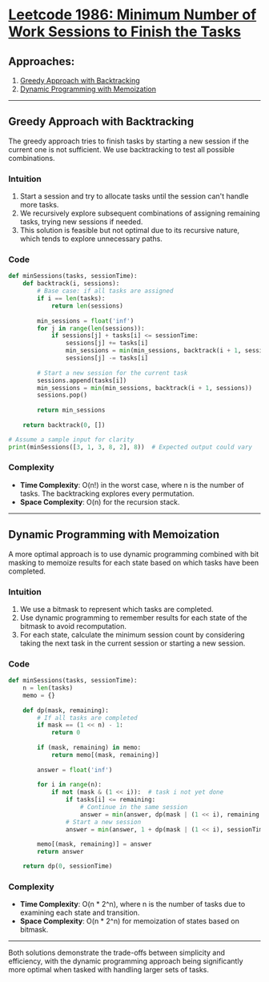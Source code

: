 # [Leetcode 1986: Minimum Number of Work Sessions to Finish the Tasks](https://leetcode.com/problems/minimum-number-of-work-sessions-to-finish-the-tasks/)

## Approaches:
1. [Greedy Approach with Backtracking](#greedy-approach-with-backtracking)
2. [Dynamic Programming with Memoization](#dynamic-programming-with-memoization)

---

## Greedy Approach with Backtracking
The greedy approach tries to finish tasks by starting a new session if the current one is not sufficient. We use backtracking to test all possible combinations.

### Intuition
1. Start a session and try to allocate tasks until the session can't handle more tasks.
2. We recursively explore subsequent combinations of assigning remaining tasks, trying new sessions if needed.
3. This solution is feasible but not optimal due to its recursive nature, which tends to explore unnecessary paths.

### Code
```python
def minSessions(tasks, sessionTime):
    def backtrack(i, sessions):
        # Base case: if all tasks are assigned
        if i == len(tasks):
            return len(sessions)
        
        min_sessions = float('inf')
        for j in range(len(sessions)):
            if sessions[j] + tasks[i] <= sessionTime:
                sessions[j] += tasks[i]
                min_sessions = min(min_sessions, backtrack(i + 1, sessions))
                sessions[j] -= tasks[i]
        
        # Start a new session for the current task
        sessions.append(tasks[i])
        min_sessions = min(min_sessions, backtrack(i + 1, sessions))
        sessions.pop()
        
        return min_sessions
    
    return backtrack(0, [])

# Assume a sample input for clarity
print(minSessions([3, 1, 3, 8, 2], 8))  # Expected output could vary
```

### Complexity
- **Time Complexity**: O(n!) in the worst case, where n is the number of tasks. The backtracking explores every permutation.
- **Space Complexity**: O(n) for the recursion stack.

---

## Dynamic Programming with Memoization
A more optimal approach is to use dynamic programming combined with bit masking to memoize results for each state based on which tasks have been completed.

### Intuition
1. We use a bitmask to represent which tasks are completed.
2. Use dynamic programming to remember results for each state of the bitmask to avoid recomputation.
3. For each state, calculate the minimum session count by considering taking the next task in the current session or starting a new session.

### Code
```python
def minSessions(tasks, sessionTime):
    n = len(tasks)
    memo = {}
    
    def dp(mask, remaining):
        # If all tasks are completed
        if mask == (1 << n) - 1:
            return 0
        
        if (mask, remaining) in memo:
            return memo[(mask, remaining)]
        
        answer = float('inf')
        
        for i in range(n):
            if not (mask & (1 << i)):  # task i not yet done
                if tasks[i] <= remaining:
                    # Continue in the same session
                    answer = min(answer, dp(mask | (1 << i), remaining - tasks[i]))
                # Start a new session
                answer = min(answer, 1 + dp(mask | (1 << i), sessionTime - tasks[i]))
        
        memo[(mask, remaining)] = answer
        return answer

    return dp(0, sessionTime)
```

### Complexity
- **Time Complexity**: O(n * 2^n), where n is the number of tasks due to examining each state and transition.
- **Space Complexity**: O(n * 2^n) for memoization of states based on bitmask.

---

Both solutions demonstrate the trade-offs between simplicity and efficiency, with the dynamic programming approach being significantly more optimal when tasked with handling larger sets of tasks.

